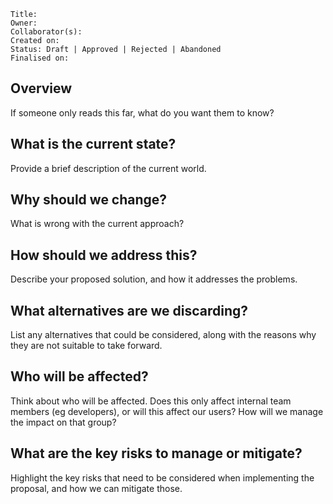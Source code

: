 ```
Title: 
Owner: 
Collaborator(s):
Created on: 
Status: Draft | Approved | Rejected | Abandoned
Finalised on: 
```

## Overview

If someone only reads this far, what do you want them to know?

## What is the current state?

Provide a brief description of the current world.


## Why should we change?

What is wrong with the current approach?


## How should we address this?

Describe your proposed solution, and how it addresses the problems.


## What alternatives are we discarding?

List any alternatives that could be considered, along with the reasons why they are not suitable to take forward.


## Who will be affected?

Think about who will be affected. Does this only affect internal team members (eg developers), or will this affect our users? How will we manage the impact on that group?


## What are the key risks to manage or mitigate?

Highlight the key risks that need to be considered when implementing the proposal, and how we can mitigate those.
